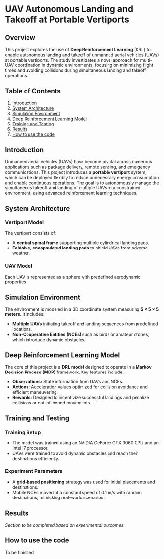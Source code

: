 # UAV Autonomous Landing and Takeoff at Portable Vertiports

## Overview

This project explores the use of **Deep Reinforcement Learning** (DRL) to enable autonomous landing and takeoff of unmanned aerial vehicles (UAVs) at portable vertiports. The study investigates a novel approach for multi-UAV coordination in dynamic environments, focusing on minimizing flight times and avoiding collisions during simultaneous landing and takeoff operations.

## Table of Contents

1. [Introduction](#introduction)
2. [System Architecture](#system-architecture)
3. [Simulation Environment](#simulation-environment)
4. [Deep Reinforcement Learning Model](#deep-reinforcement-learning-model)
5. [Training and Testing](#training-and-testing)
6. [Results](#results)
7. [How to use the code](#how-to-use-the-code)

## Introduction

Unmanned aerial vehicles (UAVs) have become pivotal across numerous applications such as package delivery, remote sensing, and emergency communications. This project introduces a **portable vertiport** system, which can be deployed flexibly to reduce unnecessary energy consumption and enable continuous operations. The goal is to autonomously manage the simultaneous takeoff and landing of multiple UAVs in a constrained environment, using advanced reinforcement learning techniques.

## System Architecture

### Vertiport Model

The vertiport consists of:
- A **central spinal frame** supporting multiple cylindrical landing pads.
- **Foldable, encapsulated landing pads** to shield UAVs from adverse weather.

### UAV Model

Each UAV is represented as a sphere with predefined aerodynamic properties

## Simulation Environment

The environment is modeled in a 3D coordinate system measuring **5 × 5 × 5 meters**. It includes:
- **Multiple UAVs** initiating takeoff and landing sequences from predefined locations.
- **Non-Cooperative Entities (NCEs)** such as birds or amateur drones, which introduce dynamic obstacles.

## Deep Reinforcement Learning Model

The core of this project is a **DRL model** designed to operate in a **Markov Decision Process (MDP)** framework. Key features include:
- **Observations:** State information from UAVs and NCEs.
- **Actions:** Acceleration values optimized for collision avoidance and efficient maneuvering.
- **Rewards:** Designed to incentivize successful landings and penalize collisions or out-of-bound movements.

## Training and Testing

### Training Setup

- The model was trained using an NVIDIA GeForce GTX 3060 GPU and an Intel i7 processor.
- UAVs were trained to avoid dynamic obstacles and reach their destinations efficiently.

### Experiment Parameters

- A **grid-based positioning** strategy was used for initial placements and destinations.
- Mobile NCEs moved at a constant speed of 0.1 m/s with random destinations, mimicking real-world scenarios.

## Results

*Section to be completed based on experimental outcomes.*

## How to use the code
To be finished




